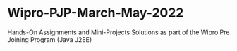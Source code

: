 # Wipro-PJP-March-May-2022
Hands-On Assignments and Mini-Projects Solutions as part of the Wipro Pre Joining Program (Java J2EE) 
